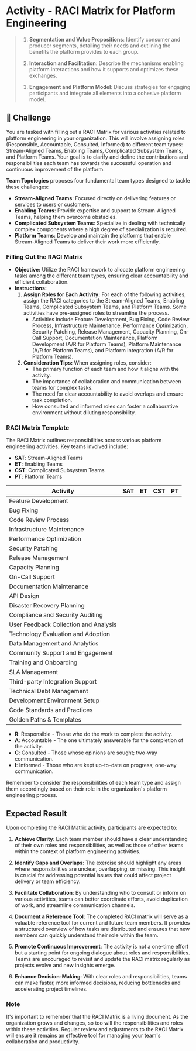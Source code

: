 # Activity - RACI Matrix for Platform Engineering

> 1. **Segmentation and Value Propositions**: Identify consumer and producer segments, detailing their needs and outlining the benefits the platform provides to each group.
> 
> 2. **Interaction and Facilitation**: Describe the mechanisms enabling platform interactions and how it supports and optimizes these exchanges.
> 
> 3. **Engagement and Platform Model**: Discuss strategies for engaging participants and integrate all elements into a cohesive platform model.

## 🚨 Challenge

You are tasked with filling out a RACI Matrix for various activities related to platform engineering in your organization. This will involve assigning roles (Responsible, Accountable, Consulted, Informed) to different team types: Stream-Aligned Teams, Enabling Teams, Complicated Subsystem Teams, and Platform Teams. Your goal is to clarify and define the contributions and responsibilities each team has towards the successful operation and continuous improvement of the platform.

**Team Topologies** proposes four fundamental team types designed to tackle these challenges:

- **Stream-Aligned Teams**: Focused directly on delivering features or services to users or customers.
- **Enabling Teams**: Provide expertise and support to Stream-Aligned Teams, helping them overcome obstacles.
- **Complicated Subsystem Teams**: Specialize in dealing with technically complex components where a high degree of specialization is required.
- **Platform Teams**: Develop and maintain the platforms that enable Stream-Aligned Teams to deliver their work more efficiently.

### Filling Out the RACI Matrix

- **Objective:** Utilize the RACI framework to allocate platform engineering tasks among the different team types, ensuring clear accountability and efficient collaboration.
- **Instructions:**
  1. **Assign Roles for Each Activity:** For each of the following activities, assign the RACI categories to the Stream-Aligned Teams, Enabling Teams, Complicated Subsystem Teams, and Platform Teams. Some activities have pre-assigned roles to streamline the process.
     - Activities include Feature Development, Bug Fixing, Code Review Process, Infrastructure Maintenance, Performance Optimization, Security Patching, Release Management, Capacity Planning, On-Call Support, Documentation Maintenance, Platform Development (A/R for Platform Teams), Platform Maintenance (A/R for Platform Teams), and Platform Integration (A/R for Platform Teams).
  2. **Consideration Tips:** When assigning roles, consider:
     - The primary function of each team and how it aligns with the activity.
     - The importance of collaboration and communication between teams for complex tasks.
     - The need for clear accountability to avoid overlaps and ensure task completion.
     - How consulted and informed roles can foster a collaborative environment without diluting responsibility.

### RACI Matrix Template

The RACI Matrix outlines responsibilities across various platform engineering activities. Key teams involved include:

- **SAT**: Stream-Aligned Teams
- **ET**: Enabling Teams
- **CST**: Complicated Subsystem Teams
- **PT**: Platform Teams

| Activity                               | SAT | ET | CST | PT |
|----------------------------------------|-----|----|-----|----|
| Feature Development                    |     |    |     |    |
| Bug Fixing                             |     |    |     |    |
| Code Review Process                    |     |    |     |    |
| Infrastructure Maintenance             |     |    |     |    |
| Performance Optimization               |     |    |     |    |
| Security Patching                      |     |    |     |    |
| Release Management                     |     |    |     |    |
| Capacity Planning                      |     |    |     |    |
| On-Call Support                        |     |    |     |    |
| Documentation Maintenance              |     |    |     |    |
| API Design                             |     |    |     |    |
| Disaster Recovery Planning             |     |    |     |    |
| Compliance and Security Auditing       |     |    |     |    |
| User Feedback Collection and Analysis  |     |    |     |    |
| Technology Evaluation and Adoption     |     |    |     |    |
| Data Management and Analytics          |     |    |     |    |
| Community Support and Engagement       |     |    |     |    |
| Training and Onboarding                |     |    |     |    |
| SLA Management                         |     |    |     |    |
| Third-party Integration Support        |     |    |     |    |
| Technical Debt Management              |     |    |     |    |
| Development Environment Setup          |     |    |     |    |
| Code Standards and Practices           |     |    |     |    |
| Golden Paths & Templates               |     |    |     |    |

- **R**: Responsible - Those who do the work to complete the activity.
- **A**: Accountable - The one ultimately answerable for the completion of the activity.
- **C**: Consulted - Those whose opinions are sought; two-way communication.
- **I**: Informed - Those who are kept up-to-date on progress; one-way communication.

Remember to consider the responsibilities of each team type and assign them accordingly based on their role in the organization's platform engineering process.

## Expected Result

Upon completing the RACI Matrix activity, participants are expected to:

1. **Achieve Clarity**: Each team member should have a clear understanding of their own roles and responsibilities, as well as those of other teams within the context of platform engineering activities.

2. **Identify Gaps and Overlaps**: The exercise should highlight any areas where responsibilities are unclear, overlapping, or missing. This insight is crucial for addressing potential issues that could affect project delivery or team efficiency.

3. **Facilitate Collaboration**: By understanding who to consult or inform on various activities, teams can better coordinate efforts, avoid duplication of work, and streamline communication channels.

4. **Document a Reference Tool**: The completed RACI matrix will serve as a valuable reference tool for current and future team members. It provides a structured overview of how tasks are distributed and ensures that new members can quickly understand their role within the team.

5. **Promote Continuous Improvement**: The activity is not a one-time effort but a starting point for ongoing dialogue about roles and responsibilities. Teams are encouraged to revisit and update the RACI matrix regularly as projects evolve and new insights emerge.

6. **Enhance Decision-Making**: With clear roles and responsibilities, teams can make faster, more informed decisions, reducing bottlenecks and accelerating project timelines.

### Note

It's important to remember that the RACI Matrix is a living document. As the organization grows and changes, so too will the responsibilities and roles within these activities. Regular review and adjustments to the RACI Matrix will ensure it remains an effective tool for managing your team's collaboration and productivity.
